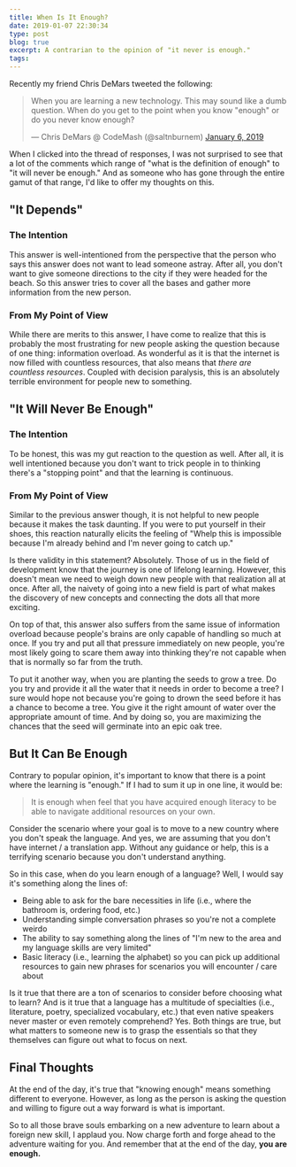 ```yaml
---
title: When Is It Enough?
date: 2019-01-07 22:30:34
type: post
blog: true
excerpt: A contrarian to the opinion of "it never is enough."
tags:
---
```


Recently my friend Chris DeMars tweeted the following:

<blockquote class="twitter-tweet" data-lang="en"><p lang="en" dir="ltr">When you are learning a new technology. This may sound like a dumb question. When do you get to the point when you know &quot;enough&quot; or do you never know enough?</p>&mdash; Chris DeMars @ CodeMash (@saltnburnem) <a href="https://twitter.com/saltnburnem/status/1081758206295191552?ref_src=twsrc%5Etfw">January 6, 2019</a></blockquote>

When I clicked into the thread of responses, I was not surprised to see that a lot of the comments which range of "what is the definition of enough" to "it will never be enough." And as someone who has gone through the entire gamut of that range, I'd like to offer my thoughts on this.

## "It Depends"

### The Intention

This answer is well-intentioned from the perspective that the person who says this answer does not want to lead someone astray. After all, you don't want to give someone directions to the city if they were headed for the beach. So this answer tries to cover all the bases and gather more information from the new person.

### From My Point of View

While there are merits to this answer, I have come to realize that this is probably the most frustrating for new people asking the question because of one thing: information overload. As wonderful as it is that the internet is now filled with countless resources, that also means that _there are countless resources_. Coupled with decision paralysis, this is an absolutely terrible environment for people new to something.

## "It Will Never Be Enough"

### The Intention

To be honest, this was my gut reaction to the question as well. After all, it is well intentioned because you don't want to trick people in to thinking there's a "stopping point" and that the learning is continuous.

### From My Point of View

Similar to the previous answer though, it is not helpful to new people because it makes the task daunting. If you were to put yourself in their shoes, this reaction naturally elicits the feeling of "Whelp this is impossible because I'm already behind and I'm never going to catch up."

Is there validity in this statement? Absolutely. Those of us in the field of development know that the journey is one of lifelong learning. However, this doesn't mean we need to weigh down new people with that realization all at once. After all, the naivety of going into a new field is part of what makes the discovery of new concepts and connecting the dots all that more exciting.

On top of that, this answer also suffers from the same issue of information overload because people's brains are only capable of handling so much at once. If you try and put all that pressure immediately on new people, you're most likely going to scare them away into thinking they're not capable when that is normally so far from the truth.

To put it another way, when you are planting the seeds to grow a tree. Do you try and provide it all the water that it needs in order to become a tree? I sure would hope not because you're going to drown the seed before it has a chance to become a tree. You give it the right amount of water over the appropriate amount of time. And by doing so, you are maximizing the chances that the seed will germinate into an epic oak tree.

## But It Can Be Enough

Contrary to popular opinion, it's important to know that there is a point where the learning is "enough." If I had to sum it up in one line, it would be:

> It is enough when feel that you have acquired enough literacy to be able to navigate additional resources on your own.

Consider the scenario where your goal is to move to a new country where you don't speak the language. And yes, we are assuming that you don't have internet / a translation app. Without any guidance or help, this is a terrifying scenario because you don't understand anything.

So in this case, when do you learn enough of a language? Well, I would say it's something along the lines of:

- Being able to ask for the bare necessities in life (i.e., where the bathroom is, ordering food, etc.)
- Understanding simple conversation phrases so you're not a complete weirdo
- The ability to say something along the lines of "I'm new to the area and my language skills are very limited"
- Basic literacy (i.e., learning the alphabet) so you can pick up additional resources to gain new phrases for scenarios you will encounter / care about

Is it true that there are a ton of scenarios to consider before choosing what to learn? And is it true that a language has a multitude of specialties (i.e., literature, poetry, specialized vocabulary, etc.) that even native speakers never master or even remotely comprehend? Yes. Both things are true, but what matters to someone new is to grasp the essentials so that they themselves can figure out what to focus on next.

## Final Thoughts

At the end of the day, it's true that "knowing enough" means something different to everyone. However, as long as the person is asking the question and willing to figure out a way forward is what is important.

So to all those brave souls embarking on a new adventure to learn about a foreign new skill, I applaud you. Now charge forth and forge ahead to the adventure waiting for you. And remember that at the end of the day, **you are enough.**
